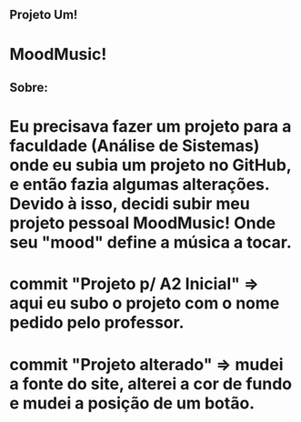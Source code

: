 ## Projeto Um!

# MoodMusic!

## Sobre:

# Eu precisava fazer um projeto para a faculdade (Análise de Sistemas) onde eu subia um projeto no GitHub, e então fazia algumas alterações. Devido à isso, decidi subir meu projeto pessoal MoodMusic! Onde seu "mood" define a música a tocar.

# commit "Projeto p/ A2 Inicial" => aqui eu subo o projeto com o nome pedido pelo professor.
# commit "Projeto alterado" => mudei a fonte do site, alterei a cor de fundo e mudei a posição de um botão.